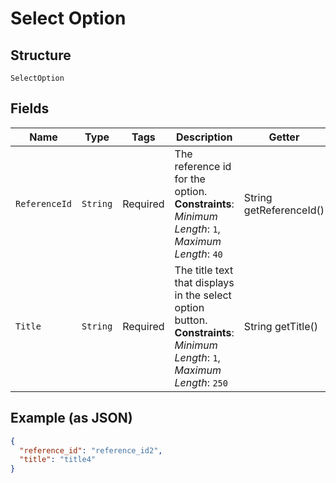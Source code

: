 
# Select Option

## Structure

`SelectOption`

## Fields

| Name | Type | Tags | Description | Getter |
|  --- | --- | --- | --- | --- |
| `ReferenceId` | `String` | Required | The reference id for the option.<br>**Constraints**: *Minimum Length*: `1`, *Maximum Length*: `40` | String getReferenceId() |
| `Title` | `String` | Required | The title text that displays in the select option button.<br>**Constraints**: *Minimum Length*: `1`, *Maximum Length*: `250` | String getTitle() |

## Example (as JSON)

```json
{
  "reference_id": "reference_id2",
  "title": "title4"
}
```


